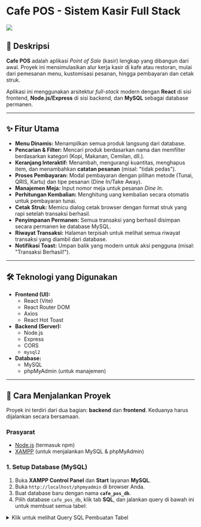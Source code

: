 # Cafe POS - Sistem Kasir Full Stack

![](https://via.placeholder.com/800x400.png?text=Demo+Aplikasi+POS+Kafe)

## 📖 Deskripsi

**Cafe POS** adalah aplikasi *Point of Sale* (kasir) lengkap yang dibangun dari awal. Proyek ini mensimulasikan alur kerja kasir di kafe atau restoran, mulai dari pemesanan menu, kustomisasi pesanan, hingga pembayaran dan cetak struk.

Aplikasi ini menggunakan arsitektur *full-stack* modern dengan **React** di sisi frontend, **Node.js/Express** di sisi backend, dan **MySQL** sebagai database permanen.

---

## ✨ Fitur Utama

* **Menu Dinamis:** Menampilkan semua produk langsung dari database.
* **Pencarian & Filter:** Mencari produk berdasarkan nama dan memfilter berdasarkan kategori (Kopi, Makanan, Cemilan, dll.).
* **Keranjang Interaktif:** Menambah, mengurangi kuantitas, menghapus item, dan menambahkan **catatan pesanan** (misal: "tidak pedas").
* **Proses Pembayaran:** Modal pembayaran dengan pilihan metode (Tunai, QRIS, Kartu) dan tipe pesanan (Dine In/Take Away).
* **Manajemen Meja:** Input nomor meja untuk pesanan *Dine In*.
* **Perhitungan Kembalian:** Menghitung uang kembalian secara otomatis untuk pembayaran tunai.
* **Cetak Struk:** Memicu dialog cetak browser dengan format struk yang rapi setelah transaksi berhasil.
* **Penyimpanan Permanen:** Semua transaksi yang berhasil disimpan secara permanen ke database MySQL.
* **Riwayat Transaksi:** Halaman terpisah untuk melihat semua riwayat transaksi yang diambil dari database.
* **Notifikasi Toast:** Umpan balik yang modern untuk aksi pengguna (misal: "Transaksi Berhasil!").

---

## 🛠️ Teknologi yang Digunakan

* **Frontend (UI):**
    * React (Vite)
    * React Router DOM
    * Axios
    * React Hot Toast
* **Backend (Server):**
    * Node.js
    * Express
    * CORS
    * `mysql2`
* **Database:**
    * MySQL
    * phpMyAdmin (untuk manajemen)

---

## 🚀 Cara Menjalankan Proyek

Proyek ini terdiri dari dua bagian: **backend** dan **frontend**. Keduanya harus dijalankan secara bersamaan.

### Prasyarat

* [Node.js](https://nodejs.org/) (termasuk npm)
* [XAMPP](https://www.apachefriends.org/index.html) (untuk menjalankan MySQL & phpMyAdmin)

### 1. Setup Database (MySQL)

1.  Buka **XAMPP Control Panel** dan **Start** layanan **MySQL**.
2.  Buka `http://localhost/phpmyadmin` di browser Anda.
3.  Buat database baru dengan nama **`cafe_pos_db`**.
4.  Pilih database `cafe_pos_db`, klik tab **SQL**, dan jalankan query di bawah ini untuk membuat semua tabel:

<details>
  <summary>Klik untuk melihat Query SQL Pembuatan Tabel</summary>
  
  ```sql
  -- Membuat tabel products
  CREATE TABLE products (
    id INT AUTO_INCREMENT PRIMARY KEY,
    name VARCHAR(255) NOT NULL,
    price INT NOT NULL,
    category VARCHAR(100) NOT NULL,
    image VARCHAR(500)
  );

  -- Membuat tabel transactions
  CREATE TABLE transactions (
    id INT AUTO_INCREMENT PRIMARY KEY,
    timestamp DATETIME DEFAULT CURRENT_TIMESTAMP,
    total INT NOT NULL,
    payment_method VARCHAR(50) NOT NULL,
    order_type VARCHAR(50) NOT NULL,
    table_number VARCHAR(20) NULL,
    amount_paid INT NOT NULL,
    change_amount INT NOT NULL
  );

  -- Membuat tabel transaction_items
  CREATE TABLE transaction_items (
    id INT AUTO_INCREMENT PRIMARY KEY,
    transaction_id INT NOT NULL,
    product_id INT NOT NULL,
    product_name VARCHAR(255) NOT NULL,
    qty INT NOT NULL,
    price INT NOT NULL,
    note VARCHAR(255) NULL,
    FOREIGN KEY (transaction_id) REFERENCES transactions(id) ON DELETE CASCADE
  );

  -- (Opsional) Query untuk mengisi data produk
  INSERT INTO products (name, price, category, image) VALUES
  ('Espresso', 15000, 'Kopi', '/images/espresso.jpg'),
  ('Americano', 18000, 'Kopi', '/images/americano.jpg'),
  ('Latte', 22000, 'Kopi', '/images/latte.jpg'),
  ('Red Velvet', 25000, 'Non-Kopi', '/images/red-velvet.jpg'),
  ('Matcha Latte', 24000, 'Non-Kopi', '/images/matcha-latte.jpg'),
  ('Croissant', 20000, 'Cemilan', '/images/croissant.jpg'),
  ('French Fries', 18000, 'Cemilan', '/images/french-fries.jpg'),
  ('Pisang Goreng', 15000, 'Cemilan', '/images/pisang-goreng.jpg'),
  ('Nasi Goreng', 35000, 'Makanan', '/images/nasi-goreng.jpg'),
  ('Mie Goreng', 32000, 'Makanan', '/images/mie-goreng.jpg');
</details>

2. Setup Backend (cafe-pos-backend)
Pindah ke direktori backend:

Bash

cd cafe-pos-backend
Install semua package yang dibutuhkan:

Bash

npm install
PENTING: Salin folder gambar Anda ke dalam folder public/. Strukturnya harus:

cafe-pos-backend/
└── public/
    └── images/
        ├── espresso.jpg
        └── ... (dll)
Jalankan server backend (mode development):

Bash

npm run dev
Server akan berjalan di http://localhost:4000.

3. Setup Frontend (cafe-pos)
Buka terminal baru (biarkan terminal backend tetap berjalan).

Pindah ke direktori frontend:

Bash

cd cafe-pos
Install semua package yang dibutuhkan:

Bash

npm install
Jalankan server frontend:

Bash

npm run dev
Aplikasi akan terbuka di http://localhost:5173.
